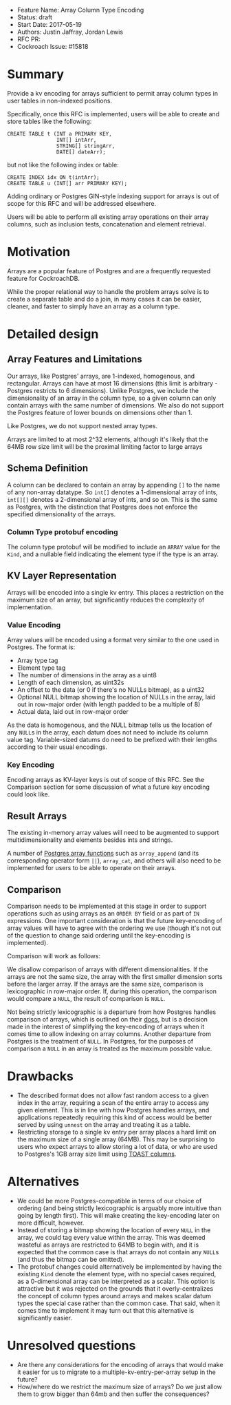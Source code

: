 - Feature Name: Array Column Type Encoding
- Status: draft
- Start Date: 2017-05-19
- Authors: Justin Jaffray, Jordan Lewis
- RFC PR:
- Cockroach Issue: #15818

# Summary

Provide a kv encoding for arrays sufficient to permit array column types in
user tables in non-indexed positions.

Specifically, once this RFC is implemented, users will be able to create and
store tables like the following:

    CREATE TABLE t (INT a PRIMARY KEY,
                    INT[] intArr,
                    STRING[] stringArr,
                    DATE[] dateArr);

but not like the following index or table:

    CREATE INDEX idx ON t(intArr);
    CREATE TABLE u (INT[] arr PRIMARY KEY);

Adding ordinary or Postgres GIN-style indexing support for arrays is out of
scope for this RFC and will be addressed elsewhere.

Users will be able to perform all existing array operations on their array
columns, such as inclusion tests, concatenation and element retrieval.

# Motivation

Arrays are a popular feature of Postgres and are a frequently requested feature
for CockroachDB.

While the proper relational way to handle the problem arrays solve is to
create a separate table and do a join, in many cases it can be easier,
cleaner, and faster to simply have an array as a column type.

# Detailed design

## Array Features and Limitations

Our arrays, like Postgres' arrays, are 1-indexed, homogenous, and rectangular.
Arrays can have at most 16 dimensions (this limit is arbitrary -
Postgres restricts to 6 dimensions). Unlike Postgres, we include the
dimensionality of an array in the column type, so a given column can only
contain arrays with the same number of dimensions. We also do not support
the Postgres feature of lower bounds on dimensions other than 1.

Like Postgres, we do not support nested array types.

Arrays are limited to at most 2^32 elements, although it's likely that the 64MB
row size limit will be the proximal limiting factor to large arrays

## Schema Definition

A column can be declared to contain an array by appending `[]` to the name
of any non-array datatype. So `int[]` denotes a 1-dimensional array of ints,
`int[][]` denotes a 2-dimensional array of ints, and so on.
This is the same as Postgres, with the distinction that Postgres does not
enforce the specified dimensionality of the arrays.

### Column Type protobuf encoding

The column type protobuf will be modified to include an `ARRAY` value for
the `Kind`, and a nullable field indicating the element type if the type is
an array.

## KV Layer Representation

Arrays will be encoded into a single kv entry. This places a restriction on the
maximum size of an array, but significantly reduces the complexity of
implementation.

### Value Encoding

Array values will be encoded using a format very similar to the one used in
Postgres. The format is:

* Array type tag
* Element type tag
* The number of dimensions in the array as a uint8
* Length of each dimension, as uint32s
* An offset to the data (or 0 if there's no NULLs bitmap), as a uint32
* Optional NULL bitmap showing the location of NULLs in the array, laid out
in row-major order (with length padded to be a multiple of 8)
* Actual data, laid out in row-major order

As the data is homogenous, and the NULL bitmap tells us the location of any
`NULL`s in the array, each datum does not need to include its column value
tag. Variable-sized datums do need to be prefixed with their lengths according
to their usual encodings.

### Key Encoding

Encoding arrays as KV-layer keys is out of scope of this RFC. See the
Comparison section for some discussion of what a future key encoding could look
like.

## Result Arrays

The existing in-memory array values will need to be augmented to support
multidimensionality and elements besides ints and strings.

A number of [Postgres array
functions](https://www.postgresql.org/docs/10/static/functions-array.html)
such as `array_append` (and its corresponding operator form `||`),
`array_cat`, and others will also need to be implemented for users to be
able to operate on their arrays.

## Comparison

Comparison needs to be implemented at this stage in order to support
operations such as using arrays as an `ORDER BY` field or as part of `IN`
expressions. One important consideration is that the future key-encoding of
array values will have to agree with the ordering we use (though it's not out
of the question to change said ordering until the key-encoding is implemented).

Comparison will work as follows:

We disallow comparison of arrays with different dimensionalities. If the arrays
are not the same size, the array with the first smaller dimension sorts before
the larger array. If the arrays are the same size, comparison is lexicographic
in row-major order. If, during this operation, the comparison would compare a
`NULL`, the result of comparison is `NULL`.

Not being strictly lexicographic is a departure from how Postgres handles
comparison of arrays, which is outlined on their
[docs](https://www.postgresql.org/docs/9.5/static/functions-array.html), but
is a decision made in the interest of simplifying the key-encoding of arrays
when it comes time to allow indexing on array columns. Another departure from
Postgres is the treatment of `NULL`. In Postgres, for the purposes of
comparison a `NULL` in an array is treated as the maximum possible value.

# Drawbacks

* The described format does not allow fast random access to a given
index in the array, requiring a scan of the entire array to access any given
element. This is in line with how Postgres handles arrays, and applications
repeatedly requiring this kind of access would be better served by using
`unnest` on the array and treating it as a table.
* Restricting storage to a single kv entry per array places a hard limit on
the maximum size of a single array (64MB). This may be surprising to users who
expect arrays to allow storing a lot of data, or who are used to Postgres's
1GB array size limit using
[TOAST columns](https://www.postgresql.org/docs/9.5/static/storage-toast.html).

# Alternatives

* We could be more Postgres-compatible in terms of our choice of ordering
(and being strictly lexicographic is arguably more intuitive than going by
length first). This will make creating the key-encoding later on more
difficult, however.
* Instead of storing a bitmap showing the location of every `NULL` in the
array, we could tag every value within the array.
This was deemed wasteful as arrays are restricted to 64MB to begin
with, and it is expected that the common case is that arrays do not contain
any `NULL`s (and thus the bitmap can be omitted).
* The protobuf changes could alternatively be implemented by having the
existing `Kind` denote the element type, with no special cases required, as
a 0-dimensional array can be interpreted as a scalar. This option is
attractive but it was rejected on the grounds that it overly-centralizes the
concept of column types around arrays and makes scalar datum types the special
case rather than the common case. That said, when it comes time to implement
it may turn out that this alternative is significantly easier.

# Unresolved questions

* Are there any considerations for the encoding of arrays that would make it
easier for us to migrate to a multiple-kv-entry-per-array setup in the
future?
* How/where do we restrict the maximum size of arrays? Do we just allow them
to grow bigger than 64mb and then suffer the consequences?
